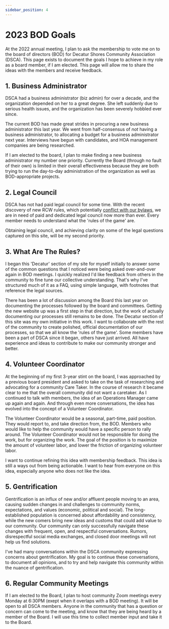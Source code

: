 ```yaml
---
sidebar_position: 4
---
```


# 2023 BOD Goals

At the 2022 annual meeting, I plan to ask the membership to vote me on to the board of directors (BOD) for Decatur Shores Community Association (DSCA). This page exists to document the goals I hope to achieve in my role as a board member, if I am elected. This page will allow me to share the ideas with the members and receive feedback.

## 1. Business Administrator

DSCA had a business administrator (biz admin) for over a decade, and the organization depended on her to a great degree. She left suddenly due to serious health issues, and the organization has been severely hobbled ever since.

The current BOD has made great strides in procuring a new business administrator this last year. We went from half-consensus of *not* having a business administrator, to allocating a budget for a business administrator next year. Interviews have begun with candidates, and HOA management companies are being researched.

If I am elected to the board, I plan to make finding a new business administrator my number one priority. Currently the Board (through no fault of their own) is limited in their overall effectiveness because they are both trying to run the day-to-day administration of the organization as well as BOD-appropriate projects.

## 2. Legal Council

DSCA has not had paid legal council for some time. With the recent discovery of new RCW rules, which potentially [conflict with our bylaws](http://localhost:3000/docs/dectur/dsca-governance-faq#how-are-dues-determined), we are in need of paid and dedicated legal council now more than ever. Every member needs to understand what the 'rules of the game' are.

Obtaining legal council, and achieving clarity on some of the legal questions captured on this site, will be my second priority.

## 3. What Are The Rules?

I began this 'Decatur' section of my site for myself initially to answer some of the common questions that I noticed were being asked over-and-over again in BOD meetings. I quickly realized I'd like feedback from others in the community to fine tune our collective understanding. That's why I've structured much of it as a FAQ, using simple language, with footnotes that reference the legal sources.

There has been a lot of discussion among the Board this last year on documenting the processes followed by the board and committees. Getting the new website up was a first step in that direction, but the work of actually documenting our processes still remains to be done. The Decatur section of this site was my own initiative in this work. I want to collaborate with the rest of the community to create polished, official documentation of our processes, so that we all know the 'rules of the game'. Some members have been a part of DSCA since it began, others have just arrived. All have experience and ideas to contribute to make our community stronger and better.

## 4. Volunteer Coordinator

At the beginning of my first 3-year stint on the board, I was approached by a previous board president and asked to take on the task of researching and advocating for a community Care Taker. In the course of research it became clear to me that the overall community did not want a caretaker. As I continued to talk with members, the idea of an Operations Manager came up again and again.  And through even more conversations, the idea has evolved into the concept of a Volunteer Coordinator.

The Volunteer Coordinator would be a seasonal, part-time, paid position. They would report to, and take direction from, the BOD. Members who would like to help the community would have a specific person to rally around. The Volunteer Coordinator would not be responsible for doing the work, but for organizing the work. The goal of the position is to maximize the amount of volunteer labor, and lower the friction of organizing volunteer labor.

I want to continue refining this idea with membership feedback. This idea is still a ways out from being actionable. I want to hear from everyone on this idea, especially anyone who does not like the idea.

## 5. Gentrification

Gentrification is an influx of new and/or affluent people moving to an area, causing sudden changes in and challenges to community norms, expectations, and values (economic, political and social). The long-established population is concerned about affordability and consistency, while the new comers bring new ideas and customs that could add value to our community. Our community can only successfully navigate these changes with frequent, open, and respectful conversations. Rumors, disrespectful social media exchanges, and closed door meetings will not help us find solutions.

I've had many conversations within the DSCA community expressing concerns about gentrification. My goal is to continue these conversations, to document all opinions, and to try and help navigate this community within the nuance of gentrification.


## 6. Regular Community Meetings

If I am elected to the Board, I plan to host community Zoom meetings every Monday at 6:30PM (exept when it overlaps with a BOD meeting). It will be open to all DSCA members. Anyone in the community that has a question or concern can come to the meeting, and know that they are being heard by a member of the Board. I will use this time to collect member input and take it to the Board.
